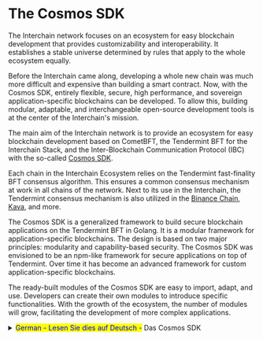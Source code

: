 # The Cosmos SDK

The Interchain network focuses on an ecosystem for easy blockchain development that provides customizability and interoperability. It establishes a stable universe determined by rules that apply to the whole ecosystem equally.

Before the Interchain came along, developing a whole new chain was much more difficult and expensive than building a smart contract. Now, with the Cosmos SDK, entirely flexible, secure, high performance, and sovereign application-specific blockchains can be developed. To allow this, building modular, adaptable, and interchangeable open-source development tools is at the center of the Interchain's mission.

The main aim of the Interchain network is to provide an ecosystem for easy blockchain development based on CometBFT, the Tendermint BFT for the Interchain Stack, and the Inter-Blockchain Communication Protocol (IBC) with the so-called [Cosmos SDK](https://v1.cosmos.network/sdk).

Each chain in the Interchain Ecosystem relies on the Tendermint fast-finality BFT consensus algorithm. This ensures a common consensus mechanism at work in all chains of the network. Next to its use in the Interchain, the Tendermint consensus mechanism is also utilized in the [Binance Chain](https://www.bnbchain.org/en), [Kava](https://www.kava.io/), and more.

The Cosmos SDK is a generalized framework to build secure blockchain applications on the Tendermint BFT in Golang. It is a modular framework for application-specific blockchains. The design is based on two major principles: modularity and capability-based security. The Cosmos SDK was envisioned to be an npm-like framework for secure applications on top of Tendermint. Over time it has become an advanced framework for custom application-specific blockchains.

The ready-built modules of the Cosmos SDK are easy to import, adapt, and use. Developers can create their own modules to introduce specific functionalities. With the growth of the ecosystem, the number of modules will grow, facilitating the development of more complex applications.



<details>

<summary><mark style="color:blue;">German - Lesen Sie dies auf Deutsch -</mark> Das Cosmos SDK</summary>

Das Interchain-Netzwerk konzentriert sich auf ein Ökosystem für die einfache Blockchain-Entwicklung, das Anpassungsfähigkeit und Interoperabilität bietet. Mit Regeln, die für das gesamte Ökosystem gleichermaßen gelten, wird eine stabile Umgebung für Entwickler und User geschaffen.

Bevor die Interchain aufkam, war die Entwicklung einer völlig neuen Blockchain viel schwieriger und teurer als die Erstellung eines Smart Contracts. Mit dem Cosmos SDK können nun völlig flexible, sichere, leistungsstarke und souveräne anwendungsspezifische Blockchains entwickelt werden.&#x20;

Um dies zu ermöglichen, steht der Aufbau modularer, anpassungsfähiger und austauschbarer Open-Source-Entwicklungstools im Mittelpunkt der Mission von Interchain. Das Cosmos SDK spielt hierbei als Framework zur Erstellung sicherer Blockchain-Anwendungen auf Basis der Tendermint BFT in Golang eine Hauptrolle. Es ist ein modulares Framework für anwendungsspezifische Blockchains.

Das Design basiert auf zwei Hauptprinzipien: Modularität und fähigkeitsbasierte Sicherheit. Ursprünglich als npm-ähnliches Framework für sichere Anwendungen auf Tendermint konzipiert, hat sich das Cosmos SDK im Laufe der Zeit zu einem fortschrittlichen Framework für anwendungsspezifische Blockchains entwickelt.

Die vorgefertigten Module des Cosmos SDK sind einfach zu importieren, anzupassen und zu verwenden. Entwickler können ihre eigenen Module erstellen, um spezifische Funktionalitäten einzuführen. Mit dem Wachstum des Ökosystems steigt auch die Anzahl der Module, was die Entwicklung komplexerer Anwendungen erleichtert.

Das Hauptziel des Interchain-Netzwerks ist es, ein Ökosystem für die einfache Blockchain-Entwicklung bereitzustellen, das auf CometBFT, dem Tendermint BFT für den Interchain-Stack, und dem Inter-Blockchain Communication Protocol (IBC) mit dem sogenannten Cosmos SDK basiert.

Jede Kette im Interchain-Ökosystem stützt sich auf den Tendermint-BFT-Konsens-Algorithmus mit hoher Endgültigkeit. Dies gewährleistet einen gemeinsamen Konsensmechanismus für alle Blockchains des Netzwerkes. Neben seiner Verwendung in der Interchain wird der Tendermint-Konsensmechanismus auch in der Binance Chain, Kava und anderen verwendet.

</details>
